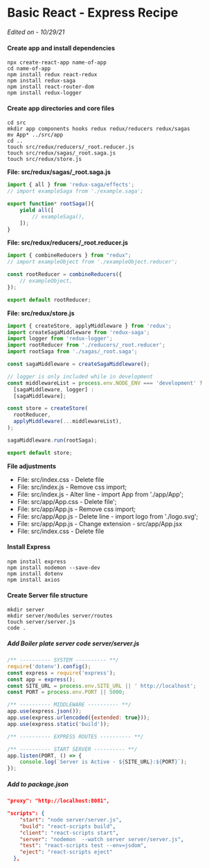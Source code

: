# Basic React - Express Recipe
_Edited on - 10/29/21_


#### Create app and install dependencies
```shell
npx create-react-app name-of-app
cd name-of-app
npm install redux react-redux
npm install redux-saga
npm install react-router-dom
npm install redux-logger
```

#### Create app directories and core files
```shell
cd src
mkdir app components hooks redux redux/reducers redux/sagas
mv App* ../src/app
cd ..
touch src/redux/reducers/_root.reducer.js
touch src/redux/sagas/_root.saga.js
touch src/redux/store.js
```

**File: src/redux/sagas/_root.saga.js**
```js
import { all } from 'redux-saga/effects';
// import exampleSaga from './example.saga';

export function* rootSaga(){
    yield all([
        // exampleSaga(),
    ]);
}
```

**File: src/redux/reducers/_root.reducer.js**
```js
import { combineReducers } from "redux";
// import exampleObject from './exampleObject.reducer';

const rootReducer = combineReducers({
    // exampleObject,
});

export default rootReducer;
```

**File: src/redux/store.js**
```js
import { createStore, applyMiddleware } from 'redux';
import createSagaMiddleware from 'redux-saga';
import logger from 'redux-logger';
import rootReducer from './reducers/_root.reducer';
import rootSaga from './sagas/_root.saga';

const sagaMiddleware = createSagaMiddleware();

// logger is only included while in development
const middlewareList = process.env.NODE_ENV === 'development' ?
  [sagaMiddleware, logger] :
  [sagaMiddleware];

const store = createStore(
  rootReducer,
  applyMiddleware(...middlewareList),
);

sagaMiddleware.run(rootSaga);

export default store;
```
**File adjustments**

- File: src/index.css - Delete file
- File: src/index.js - Remove css import;
- File: src/index.js - Alter line - import App from './app/App';
- File: src/app/App.css - Delete file';
- File: src/app/App.js - Remove css import;
- File: src/app/App.js - Delete line - import logo from './logo.svg';
- File: src/app/App.js - Change extension - src/app/App.jsx
- File: src/index.css - Delete file

#### Install Express
```shell
npm install express
npm install nodemon --save-dev
npm install dotenv
npm install axios
```

#### Create Server file structure
```shell
mkdir server
mkdir server/modules server/routes
touch server/server.js 
code .
```
##### Add Boiler plate server code server/server.js
```js
/** ---------- SYSTEM ---------- **/
require('dotenv').config();
const express = require('express');
const app = express();
const SITE_URL = process.env.SITE_URL || ' http://localhost';
const PORT = process.env.PORT || 5000;

/** ---------- MIDDLEWARE ---------- **/
app.use(express.json());
app.use(express.urlencoded({extended: true}));
app.use(express.static('build'));

/** ---------- EXPRESS ROUTES ---------- **/

/** ---------- START SERVER ---------- **/
app.listen(PORT, () => {
    console.log(`Server is Active - ${SITE_URL}:${PORT}`);
});

```


##### Add to package.json
```json
"proxy": "http://localhost:8081",

"scripts": {
    "start": "node server/server.js",
    "build": "react-scripts build",
    "client": "react-scripts start",
    "server": "nodemon  --watch server server/server.js",
    "test": "react-scripts test --env=jsdom",
    "eject": "react-scripts eject"
  },
```
